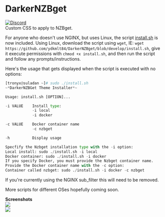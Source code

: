 # DarkerNZBget
[![Discord](https://img.shields.io/badge/Chat-Discord-738bd7.svg?style=for-the-badge)](https://discord.gg/fKcCXwb)<br>
Custom CSS to apply to NZBget.

For anyone who doesn't use NGINX, but uses Linux, the script [install.sh](https://github.com/ydkmlt84/DarkerNZBget/blob/develop/install.sh) is now included. Using Linux, download the script using `wget`, IE: `wget https://github.com/ydkmlt84/DarkerNZBget/blob/develop/install.sh`, give it execute permissions with `chmod +x install.sh`, and then run the script and follow any prompts/instructions.

Here's the usage that gets displayed when the script is executed with no options:

```python
[tronyx@suladan ~]# sudo ./install.sh
~*DarkerNZBGet Theme Installer*~

Usage: install.sh [OPTION]...

-i VALUE    Install type:
            -i local
            -i docker

-c VALUE    Docker container name
            -c nzbget

-h          Display usage

Specfify the Nzbget installation type with the -i option:
Local install: sudo ./install.sh -i local
Docker container: sudo ./install.sh -i docker
If you specify Docker, you must provide the Nzbget container name.
Provide the Docker container name with the -c option:
Container called nzbget: sudo ./install.sh -i docker -c nzbget
```

If you're currently using the NGINX sub_filter this will need to be removed.

More scripts for different OSes hopefully coming soon.

<b> Screenshots</b>
</br>
<img src="https://i.imgur.com/rxXM2Wy.png"></img>
<br>
<img src="https://i.imgur.com/c4qNczJ.png"></img>
<br>
